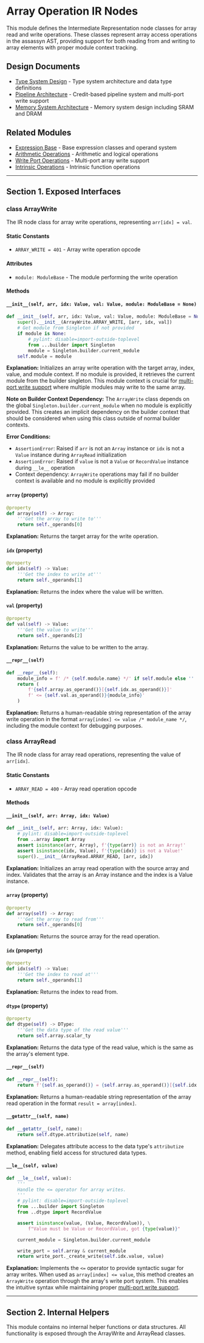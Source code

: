 # Array Operation IR Nodes

This module defines the Intermediate Representation node classes for array read and write operations. These classes represent array access operations in the assassyn AST, providing support for both reading from and writing to array elements with proper module context tracking.

## Design Documents

- [Type System Design](../../../docs/design/lang/type.md) - Type system architecture and data type definitions
- [Pipeline Architecture](../../../docs/design/internal/pipeline.md) - Credit-based pipeline system and multi-port write support
- [Memory System Architecture](../../../docs/design/arch/memory.md) - Memory system design including SRAM and DRAM

## Related Modules

- [Expression Base](../expr.md) - Base expression classes and operand system
- [Arithmetic Operations](../arith.md) - Arithmetic and logical operations
- [Write Port Operations](../writeport.md) - Multi-port array write support
- [Intrinsic Operations](../intrinsic.md) - Intrinsic function operations

---

## Section 1. Exposed Interfaces

### class ArrayWrite

The IR node class for array write operations, representing `arr[idx] = val`.

#### Static Constants

- `ARRAY_WRITE = 401` - Array write operation opcode

#### Attributes

- `module: ModuleBase` - The module performing the write operation

#### Methods

#### `__init__(self, arr, idx: Value, val: Value, module: ModuleBase = None)`

```python
def __init__(self, arr, idx: Value, val: Value, module: ModuleBase = None):
    super().__init__(ArrayWrite.ARRAY_WRITE, [arr, idx, val])
    # Get module from Singleton if not provided
    if module is None:
        # pylint: disable=import-outside-toplevel
        from ...builder import Singleton
        module = Singleton.builder.current_module
    self.module = module
```

**Explanation:** Initializes an array write operation with the target array, index, value, and module context. If no module is provided, it retrieves the current module from the builder singleton. This module context is crucial for [multi-port write support](../../../docs/design/pipeline.md) where multiple modules may write to the same array.

**Note on Builder Context Dependency:** The `ArrayWrite` class depends on the global `Singleton.builder.current_module` when no module is explicitly provided. This creates an implicit dependency on the builder context that should be considered when using this class outside of normal builder contexts.

**Error Conditions:**
- `AssertionError`: Raised if `arr` is not an `Array` instance or `idx` is not a `Value` instance during `ArrayRead` initialization
- `AssertionError`: Raised if `value` is not a `Value` or `RecordValue` instance during `__le__` operation
- Context dependency: `ArrayWrite` operations may fail if no builder context is available and no module is explicitly provided

#### `array` (property)

```python
@property
def array(self) -> Array:
    '''Get the array to write to'''
    return self._operands[0]
```

**Explanation:** Returns the target array for the write operation.

#### `idx` (property)

```python
@property
def idx(self) -> Value:
    '''Get the index to write at'''
    return self._operands[1]
```

**Explanation:** Returns the index where the value will be written.

#### `val` (property)

```python
@property
def val(self) -> Value:
    '''Get the value to write'''
    return self._operands[2]
```

**Explanation:** Returns the value to be written to the array.

#### `__repr__(self)`

```python
def __repr__(self):
    module_info = f' /* {self.module.name} */' if self.module else ''
    return (
        f'{self.array.as_operand()}[{self.idx.as_operand()}]'
        f' <= {self.val.as_operand()}{module_info}'
    )
```

**Explanation:** Returns a human-readable string representation of the array write operation in the format `array[index] <= value /* module_name */`, including the module context for debugging purposes.

### class ArrayRead

The IR node class for array read operations, representing the value of `arr[idx]`.

#### Static Constants

- `ARRAY_READ = 400` - Array read operation opcode

#### Methods

#### `__init__(self, arr: Array, idx: Value)`

```python
def __init__(self, arr: Array, idx: Value):
    # pylint: disable=import-outside-toplevel
    from ..array import Array
    assert isinstance(arr, Array), f'{type(arr)} is not an Array!'
    assert isinstance(idx, Value), f'{type(idx)} is not a Value!'
    super().__init__(ArrayRead.ARRAY_READ, [arr, idx])
```

**Explanation:** Initializes an array read operation with the source array and index. Validates that the array is an Array instance and the index is a Value instance.

#### `array` (property)

```python
@property
def array(self) -> Array:
    '''Get the array to read from'''
    return self._operands[0]
```

**Explanation:** Returns the source array for the read operation.

#### `idx` (property)

```python
@property
def idx(self) -> Value:
    '''Get the index to read at'''
    return self._operands[1]
```

**Explanation:** Returns the index to read from.

#### `dtype` (property)

```python
@property
def dtype(self) -> DType:
    '''Get the data type of the read value'''
    return self.array.scalar_ty
```

**Explanation:** Returns the data type of the read value, which is the same as the array's element type.

#### `__repr__(self)`

```python
def __repr__(self):
    return f'{self.as_operand()} = {self.array.as_operand()}[{self.idx.as_operand()}]'
```

**Explanation:** Returns a human-readable string representation of the array read operation in the format `result = array[index]`.

#### `__getattr__(self, name)`

```python
def __getattr__(self, name):
    return self.dtype.attributize(self, name)
```

**Explanation:** Delegates attribute access to the data type's `attributize` method, enabling field access for structured data types.

#### `__le__(self, value)`

```python
def __le__(self, value):
    '''
    Handle the <= operator for array writes.
    '''
    # pylint: disable=import-outside-toplevel
    from ...builder import Singleton
    from ..dtype import RecordValue

    assert isinstance(value, (Value, RecordValue)), \
        f"Value must be Value or RecordValue, got {type(value)}"

    current_module = Singleton.builder.current_module

    write_port = self.array & current_module
    return write_port._create_write(self.idx.value, value)
```

**Explanation:** Implements the `<=` operator to provide syntactic sugar for array writes. When used as `array[index] <= value`, this method creates an `ArrayWrite` operation through the array's write port system. This enables the intuitive syntax while maintaining proper [multi-port write support](../../../docs/design/pipeline.md).

---

## Section 2. Internal Helpers

This module contains no internal helper functions or data structures. All functionality is exposed through the ArrayWrite and ArrayRead classes.
